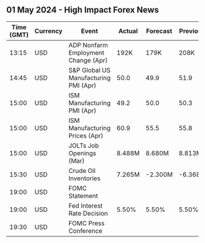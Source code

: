 ## 01 May 2024 - High Impact Forex News

| Time (GMT) | Currency | Event | Actual | Forecast | Previous |
|------|----------|-------|--------|----------|----------|
| 13:15 | USD | ADP Nonfarm Employment Change (Apr) | 192K | 179K | 208K |
| 14:45 | USD | S&P Global US Manufacturing PMI (Apr) | 50.0 | 49.9 | 51.9 |
| 15:00 | USD | ISM Manufacturing PMI (Apr) | 49.2 | 50.0 | 50.3 |
| 15:00 | USD | ISM Manufacturing Prices (Apr) | 60.9 | 55.5 | 55.8 |
| 15:00 | USD | JOLTs Job Openings (Mar) | 8.488M | 8.680M | 8.813M |
| 15:30 | USD | Crude Oil Inventories | 7.265M | -2.300M | -6.368M |
| 19:00 | USD | FOMC Statement |  |  |  |
| 19:00 | USD | Fed Interest Rate Decision | 5.50% | 5.50% | 5.50% |
| 19:30 | USD | FOMC Press Conference |  |  |  |
